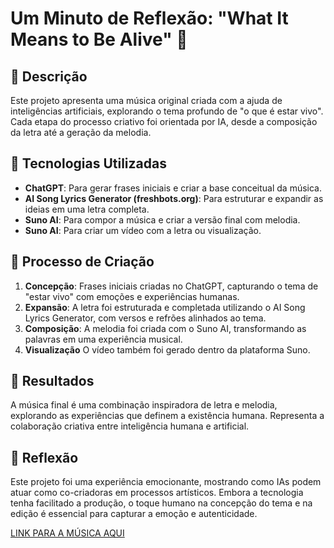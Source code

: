 # Um Minuto de Reflexão: "What It Means to Be Alive" 🎵

## 📒 Descrição
Este projeto apresenta uma música original criada com a ajuda de inteligências artificiais, explorando o tema profundo de "o que é estar vivo". Cada etapa do processo criativo foi orientada por IA, desde a composição da letra até a geração da melodia.

## 🤖 Tecnologias Utilizadas
- **ChatGPT**: Para gerar frases iniciais e criar a base conceitual da música.
- **AI Song Lyrics Generator (freshbots.org)**: Para estruturar e expandir as ideias em uma letra completa.
- **Suno AI**: Para compor a música e criar a versão final com melodia.
- **Suno AI**: Para criar um vídeo com a letra ou visualização.

## 🧐 Processo de Criação
1. **Concepção**: Frases iniciais criadas no ChatGPT, capturando o tema de "estar vivo" com emoções e experiências humanas.
2. **Expansão**: A letra foi estruturada e completada utilizando o AI Song Lyrics Generator, com versos e refrões alinhados ao tema.
3. **Composição**: A melodia foi criada com o Suno AI, transformando as palavras em uma experiência musical.
4. **Visualização** O vídeo também foi gerado dentro da plataforma Suno.

## 🚀 Resultados
A música final é uma combinação inspiradora de letra e melodia, explorando as experiências que definem a existência humana. Representa a colaboração criativa entre inteligência humana e artificial.

## 💭 Reflexão
Este projeto foi uma experiência emocionante, mostrando como IAs podem atuar como co-criadoras em processos artísticos. Embora a tecnologia tenha facilitado a produção, o toque humano na concepção do tema e na edição é essencial para capturar a emoção e autenticidade.

[LINK PARA A MÚSICA AQUI](https://youtu.be/GG6wrwOqWPo)

